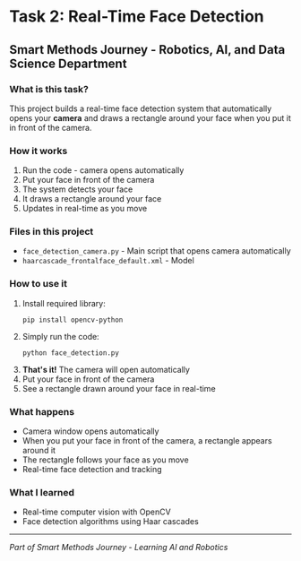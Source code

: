 # Task 2: Real-Time Face Detection
## Smart Methods Journey - Robotics, AI, and Data Science Department

### What is this task?
This project builds a real-time face detection system that automatically opens your **camera** and draws a rectangle around your face when you put it in front of the camera.

### How it works
1. Run the code - camera opens automatically
2. Put your face in front of the camera
3. The system detects your face
4. It draws a rectangle around your face
5. Updates in real-time as you move

### Files in this project
- `face_detection_camera.py` - Main script that opens camera automatically
- `haarcascade_frontalface_default.xml` - Model

### How to use it
1. Install required library:
   ```
   pip install opencv-python
   ```
2. Simply run the code:
   ```
   python face_detection.py
   ```
3. **That's it!** The camera will open automatically
4. Put your face in front of the camera
5. See a rectangle drawn around your face in real-time

### What happens
- Camera window opens automatically
- When you put your face in front of the camera, a rectangle appears around it
- The rectangle follows your face as you move
- Real-time face detection and tracking

### What I learned
- Real-time computer vision with OpenCV
- Face detection algorithms using Haar cascades

---
*Part of Smart Methods Journey - Learning AI and Robotics*
